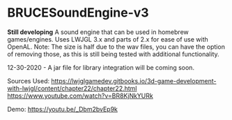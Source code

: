 # BRUCESoundEngine-v3
 **Still developing**
 A sound engine that can be used in homebrew games/engines. Uses LWJGL 3.x and parts of 2.x for ease of use with OpenAL.
 Note: The size is half due to the wav files, you can have the option of removing those, as this is still being tested
 with additional functionality.

12-30-2020 - A jar file for library integration will be coming soon.

Sources Used:
https://lwjglgamedev.gitbooks.io/3d-game-development-with-lwjgl/content/chapter22/chapter22.html
https://www.youtube.com/watch?v=BR8KjNkYURk


Demo: 
https://youtu.be/_Dbm2bvEp9k
